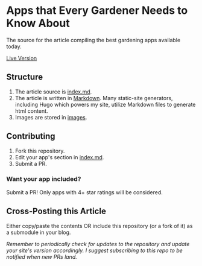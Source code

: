 # Apps that Every Gardener Needs to Know About
The source for the article compiling the best gardening apps available today.

[Live Version](https://blog.planter.garden/posts/apps/)

## Structure
1. The article source is [index.md](https://github.com/PlanterApp/best_gardening_apps/blob/main/index.md).
2. The article is written in [Markdown](https://www.markdownguide.org/). Many static-site generators, including Hugo which powers my site, utilize Markdown files to generate html content. 
2. Images are stored in [images](https://github.com/PlanterApp/best_gardening_apps/tree/main/images).

## Contributing
1. Fork this repository.
2. Edit your app's section in [index.md](https://github.com/PlanterApp/best_gardening_apps/blob/main/index.md).
3. Submit a PR.

### Want your app included?
Submit a PR! Only apps with 4+ star ratings will be considered.

## Cross-Posting this Article
Either copy/paste the contents OR include this repository (or a fork of it) as a submodule in your blog.

*Remember to periodically check for updates to the repository and update your site's version accordingly. I suggest subscribing to this repo to be notified when new PRs land.*

